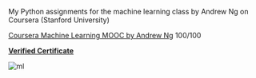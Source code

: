 My Python assignments for the machine learning class by Andrew Ng on Coursera (Stanford University)

[Coursera Machine Learning MOOC by Andrew Ng](https://www.coursera.org/learn/machine-learning)  100/100

[**Verified Certificate**](https://www.coursera.org/account/accomplishments/certificate/VJVFS2U4DMZ2)

![ml](https://raw.githubusercontent.com/dibgerge/ml-coursera-python-assignments/master/machinelearning.jpg)

